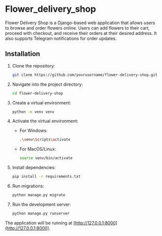 # Flower_delivery_shop
 Flower Delivery Shop is a Django-based web application that allows users to browse and order flowers online. Users can add flowers to their cart, proceed with checkout, and receive their orders at their desired address. It also supports Telegram notifications for order updates.

## Installation

1. Clone the repository:

    ```bash
    git clone https://github.com/yourusername/flower-delivery-shop.git
    ```

2. Navigate into the project directory:

    ```bash
    cd flower-delivery-shop
    ```

3. Create a virtual environment:

    ```bash
    python -m venv venv
    ```

4. Activate the virtual environment:
    - For Windows:

        ```bash
        .\venv\Scripts\activate
        ```

    - For MacOS/Linux:

        ```bash
        source venv/bin/activate
        ```

5. Install dependencies:

    ```bash
    pip install -r requirements.txt
    ```

6. Run migrations:

    ```bash
    python manage.py migrate
    ```

7. Run the development server:

    ```bash
    python manage.py runserver
    ```

The application will be running at [http://127.0.0.1:8000](http://127.0.0.1:8000).

